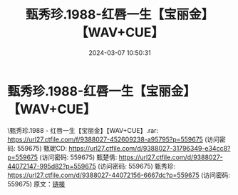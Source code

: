 ﻿---
title: 甄秀珍.1988-红唇一生【宝丽金】【WAV+CUE】
date: 2024-03-07 10:50:31
categories: WAV车载音乐、镜像
tags: 华语中文
---
# 甄秀珍.1988-红唇一生【宝丽金】【WAV+CUE】

\甄秀珍.1988 - 红唇一生【宝丽金】【WAV+CUE】.rar: https://url27.ctfile.com/f/9388027-452609238-a95795?p=559675
(访问密码: 559675)
甄妮CD: https://url27.ctfile.com/d/9388027-31796349-e34cc8?p=559675
(访问密码: 559675)
甄楚倩: https://url27.ctfile.com/d/9388027-44072147-995d82?p=559675
(访问密码: 559675)
甄秀珍: https://url27.ctfile.com/d/9388027-44072156-6667dc?p=559675
(访问密码: 559675)
原文：[链接](https://blog.sina.com.cn/s/blog_1647c7e76010314lt.html)